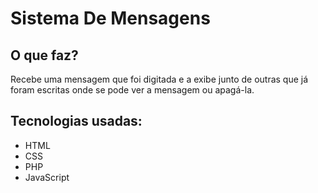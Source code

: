 # Sistema De Mensagens

## O que faz?
Recebe uma mensagem que foi digitada e a exibe junto de outras que já foram escritas onde se pode ver a mensagem ou apagá-la.

## Tecnologias usadas:
- HTML
- CSS
- PHP
- JavaScript
